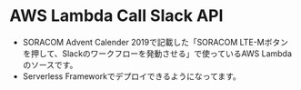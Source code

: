 # AWS Lambda Call Slack API
- SORACOM Advent Calender 2019で記載した「SORACOM LTE-Mボタンを押して、Slackのワークフローを発動させる」で使っているAWS Lambdaのソースです。
- Serverless Frameworkでデプロイできるようになってます。
